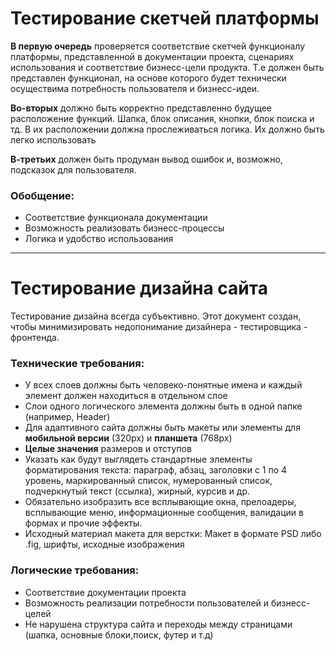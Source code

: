 # Тестирование скетчей платформы

**В первую очередь** проверяется соответствие скетчей функционалу платформы, представленной в документации проекта, сценариях использования
и соответствие бизнесс-цели продукта. Т.е должен быть представлен функционал, на основе которого будет технически осуществима потребность пользователя и бизнесс-идеи.

**Во-вторых** должно быть корректно представленно будущее расположение функций. Шапка, блок описания, кнопки, блок поиска и тд. В их расположении должна прослеживаться логика. Их должно быть легко использовать

**В-третьих** должен быть продуман вывод ошибок и, возможно, подсказок для пользователя.

### Обобщение:
* Соответствие функционала документации
* Возможность реализовать бизнесс-процессы
* Логика и удобство использования

---

# Тестирование дизайна сайта
Тестирование дизайна всегда субъективно. Этот документ создан, чтобы минимизировать недопонимание дизайнера - тестировщика - фронтенда. 
### Технические требования:
* У всех слоев должны быть человеко-понятные имена и каждый элемент должен находиться в отдельном слое
* Слои одного логического элемента должны быть в одной папке (например, Header)
* Для адаптивного сайта должны быть макеты или элементы для **мобильной версии** (320px) и **планшета** (768px)
* **Целые значения** размеров и отступов
* Указать как будут выглядеть стандартные элементы форматирования текста: параграф, абзац, заголовки с 1 по 4 уровень, 
маркированный список, нумерованный список, подчеркнутый текст (ссылка), жирный, курсив и др.
* Обязательно изобразить все всплывающие окна, прелоадеры, всплывающие меню, информационные сообщения, валидации в формах и прочие эффекты.
* Исходный материал макета для верстки: Макет в формате PSD либо .fig, шрифты, исходные изображения

### Логические требования: 
* Соответствие документации проекта
* Возможность реализации потребности пользователей и бизнесс-целей
* Не нарушена структура сайта и переходы между страницами (шапка, основные блоки,поиск, футер и т.д)
